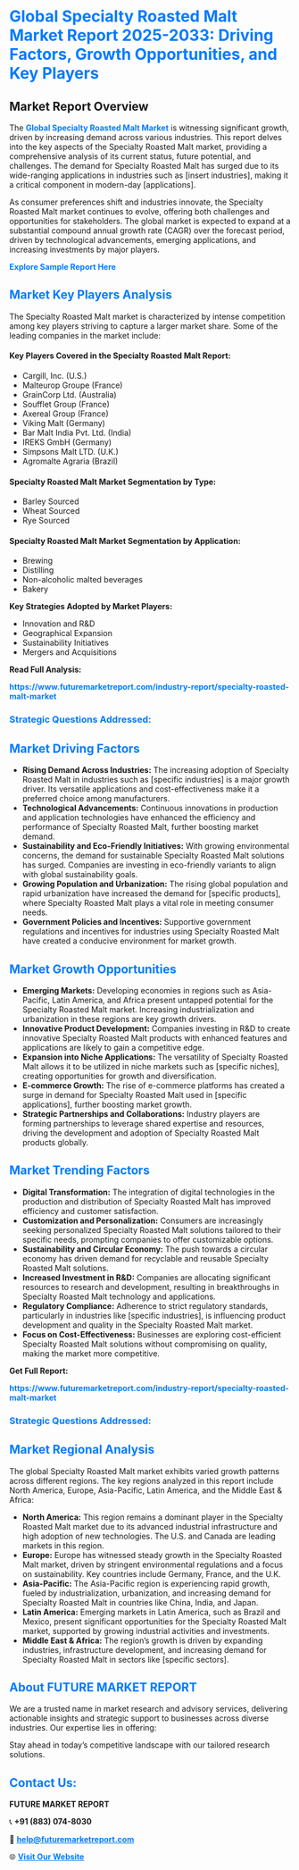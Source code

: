 <h1 style="color: #007BFF;">Global Specialty Roasted Malt Market Report 2025-2033: Driving Factors, Growth Opportunities, and Key Players</h1>

<section id="overview">
<h2>Market Report Overview</h2>
<p>The <a href="https://www.futuremarketreport.com/industry-report/specialty-roasted-malt-market" style="color: #007BFF; text-decoration: none;"><strong>Global Specialty Roasted Malt Market</strong></a> is witnessing significant growth, driven by increasing demand across various industries. This report delves into the key aspects of the Specialty Roasted Malt market, providing a comprehensive analysis of its current status, future potential, and challenges. The demand for Specialty Roasted Malt has surged due to its wide-ranging applications in industries such as [insert industries], making it a critical component in modern-day [applications].</p>
<p>As consumer preferences shift and industries innovate, the Specialty Roasted Malt market continues to evolve, offering both challenges and opportunities for stakeholders. The global market is expected to expand at a substantial compound annual growth rate (CAGR) over the forecast period, driven by technological advancements, emerging applications, and increasing investments by major players.</p>
</section>

<section id="overview">
<p><a href="https://www.futuremarketreport.com/request-sample/reportId=54055" style="color: #007BFF; text-decoration: none;"><strong>Explore Sample Report Here</strong></a></p>
</section>

<section id="key-players">
<h2 style="color: #007BFF;">Market Key Players Analysis</h2>
<p>The Specialty Roasted Malt market is characterized by intense competition among key players striving to capture a larger market share. Some of the leading companies in the market include:</p>
<h4>Key Players Covered in the Specialty Roasted Malt Report:</h4>
<ul><li>Cargill, Inc. (U.S.)</li><li>Malteurop Groupe (France)</li><li>GrainCorp Ltd. (Australia)</li><li>Soufflet Group (France)</li><li>Axereal Group (France)</li><li>Viking Malt (Germany)</li><li>Bar Malt India Pvt. Ltd. (India)</li><li>IREKS GmbH (Germany)</li><li>Simpsons Malt LTD. (U.K.)</li><li>Agromalte Agraria (Brazil)</li></ul>
<h4>Specialty Roasted Malt Market Segmentation by Type:</h4>
<ul><li>Barley Sourced</li><li>Wheat Sourced</li><li>Rye Sourced</li></ul>

<h4>Specialty Roasted Malt Market Segmentation by Application:</h4>
<ul><li>Brewing</li><li>Distilling</li><li>Non-alcoholic malted beverages</li><li>Bakery</li></ul>
<p><strong>Key Strategies Adopted by Market Players:</strong></p>
<ul>
<li>Innovation and R&D</li>
<li>Geographical Expansion</li>
<li>Sustainability Initiatives</li>
<li>Mergers and Acquisitions</li>
</ul>
</section>

<section>
<p><strong>Read Full Analysis: </strong></p><a href="https://www.futuremarketreport.com/industry-report/specialty-roasted-malt-market" style="color: #007BFF; text-decoration: none;"><strong>https://www.futuremarketreport.com/industry-report/specialty-roasted-malt-market</strong></a>
<h3 style="color: #007BFF;">Strategic Questions Addressed:</h3>
</section>

<section id="driving-factors">
<h2 style="color: #007BFF;">Market Driving Factors</h2>
<ul>
<li><strong>Rising Demand Across Industries:</strong> The increasing adoption of Specialty Roasted Malt in industries such as [specific industries] is a major growth driver. Its versatile applications and cost-effectiveness make it a preferred choice among manufacturers.</li>
<li><strong>Technological Advancements:</strong> Continuous innovations in production and application technologies have enhanced the efficiency and performance of Specialty Roasted Malt, further boosting market demand.</li>
<li><strong>Sustainability and Eco-Friendly Initiatives:</strong> With growing environmental concerns, the demand for sustainable Specialty Roasted Malt solutions has surged. Companies are investing in eco-friendly variants to align with global sustainability goals.</li>
<li><strong>Growing Population and Urbanization:</strong> The rising global population and rapid urbanization have increased the demand for [specific products], where Specialty Roasted Malt plays a vital role in meeting consumer needs.</li>
<li><strong>Government Policies and Incentives:</strong> Supportive government regulations and incentives for industries using Specialty Roasted Malt have created a conducive environment for market growth.</li>
</ul>
</section>

<section id="growth-opportunities">
<h2 style="color: #007BFF;">Market Growth Opportunities</h2>
<ul>
<li><strong>Emerging Markets:</strong> Developing economies in regions such as Asia-Pacific, Latin America, and Africa present untapped potential for the Specialty Roasted Malt market. Increasing industrialization and urbanization in these regions are key growth drivers.</li>
<li><strong>Innovative Product Development:</strong> Companies investing in R&D to create innovative Specialty Roasted Malt products with enhanced features and applications are likely to gain a competitive edge.</li>
<li><strong>Expansion into Niche Applications:</strong> The versatility of Specialty Roasted Malt allows it to be utilized in niche markets such as [specific niches], creating opportunities for growth and diversification.</li>
<li><strong>E-commerce Growth:</strong> The rise of e-commerce platforms has created a surge in demand for Specialty Roasted Malt used in [specific applications], further boosting market growth.</li>
<li><strong>Strategic Partnerships and Collaborations:</strong> Industry players are forming partnerships to leverage shared expertise and resources, driving the development and adoption of Specialty Roasted Malt products globally.</li>
</ul>
</section>

<section id="trending-factors">
<h2 style="color: #007BFF;">Market Trending Factors</h2>
<ul>
<li><strong>Digital Transformation:</strong> The integration of digital technologies in the production and distribution of Specialty Roasted Malt has improved efficiency and customer satisfaction.</li>
<li><strong>Customization and Personalization:</strong> Consumers are increasingly seeking personalized Specialty Roasted Malt solutions tailored to their specific needs, prompting companies to offer customizable options.</li>
<li><strong>Sustainability and Circular Economy:</strong> The push towards a circular economy has driven demand for recyclable and reusable Specialty Roasted Malt solutions.</li>
<li><strong>Increased Investment in R&D:</strong> Companies are allocating significant resources to research and development, resulting in breakthroughs in Specialty Roasted Malt technology and applications.</li>
<li><strong>Regulatory Compliance:</strong> Adherence to strict regulatory standards, particularly in industries like [specific industries], is influencing product development and quality in the Specialty Roasted Malt market.</li>
<li><strong>Focus on Cost-Effectiveness:</strong> Businesses are exploring cost-efficient Specialty Roasted Malt solutions without compromising on quality, making the market more competitive.</li>
</ul>
</section>

<section>
<p><strong>Get Full Report: </strong></p><a href="https://www.futuremarketreport.com/industry-report/specialty-roasted-malt-market" style="color: #007BFF; text-decoration: none;"><strong>https://www.futuremarketreport.com/industry-report/specialty-roasted-malt-market</strong></a>
<h3 style="color: #007BFF;">Strategic Questions Addressed:</h3>
</section>


<section id="regional-analysis">
<h2 style="color: #007BFF;">Market Regional Analysis</h2>
<p>The global Specialty Roasted Malt market exhibits varied growth patterns across different regions. The key regions analyzed in this report include North America, Europe, Asia-Pacific, Latin America, and the Middle East & Africa:</p>
<ul>
<li><strong>North America:</strong> This region remains a dominant player in the Specialty Roasted Malt market due to its advanced industrial infrastructure and high adoption of new technologies. The U.S. and Canada are leading markets in this region.</li>
<li><strong>Europe:</strong> Europe has witnessed steady growth in the Specialty Roasted Malt market, driven by stringent environmental regulations and a focus on sustainability. Key countries include Germany, France, and the U.K.</li>
<li><strong>Asia-Pacific:</strong> The Asia-Pacific region is experiencing rapid growth, fueled by industrialization, urbanization, and increasing demand for Specialty Roasted Malt in countries like China, India, and Japan.</li>
<li><strong>Latin America:</strong> Emerging markets in Latin America, such as Brazil and Mexico, present significant opportunities for the Specialty Roasted Malt market, supported by growing industrial activities and investments.</li>
<li><strong>Middle East & Africa:</strong> The region’s growth is driven by expanding industries, infrastructure development, and increasing demand for Specialty Roasted Malt in sectors like [specific sectors].</li>
</ul>
</section>

<footer>
<h2 style="color: #007BFF;">About FUTURE MARKET REPORT</h2>
<p>We are a trusted name in market research and advisory services, delivering actionable insights and strategic support to businesses across diverse industries. Our expertise lies in offering:</p>

<p>Stay ahead in today’s competitive landscape with our tailored research solutions.</p>

<h2 style="color: #007BFF;">Contact Us:</h2>
<p><strong>FUTURE MARKET REPORT</strong></p>
<p>📞 <strong>+91 (883) 074-8030</strong></p>
<p>📧 <strong><a href="mailto:help@futuremarketreport.com" style="color: #007BFF;">help@futuremarketreport.com</a></strong></p>
<p>🌐 <strong><a href="https://www.futuremarketreport.com/" style="color: #007BFF;">Visit Our Website</a></strong></p>
</footer>